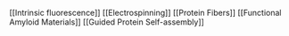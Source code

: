 [[Intrinsic fluorescence]]
[[Electrospinning]]
[[Protein Fibers]]
[[Functional Amyloid Materials]]
[[Guided Protein Self-assembly]]
